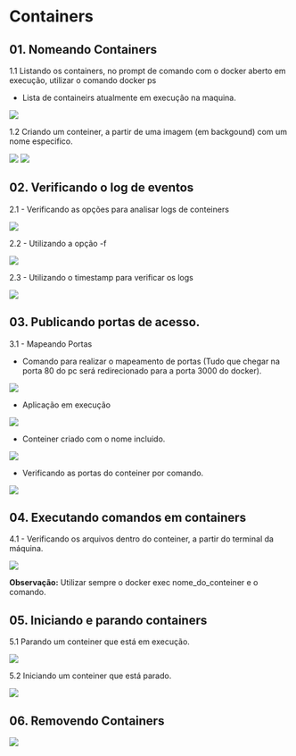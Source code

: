 # Containers

## 01. Nomeando Containers

1.1 Listando os containers, no prompt de comando com o docker aberto em execução, utilizar o comando docker ps

- Lista de containeirs atualmente em execução na maquina.

<img src="https://github.com/JosiTubaroski/Docker_Containers/blob/main/img/01_Lista_Containers.png">

1.2 Criando um conteiner, a partir de uma imagem (em backgound) com um nome especifico.

<img src="https://github.com/JosiTubaroski/Docker_Containers/blob/main/img/02_Nomeando_Conteiners.png">

<img src="https://github.com/JosiTubaroski/Docker_Containers/blob/main/img/03_Container_Criado.png">

## 02. Verificando o log de eventos

2.1 - Verificando as opções para analisar logs de conteiners

<img src="https://github.com/JosiTubaroski/Docker_Containers/blob/main/img/04_Logs_Containers.png">

2.2 - Utilizando a opção -f

<img src="https://github.com/JosiTubaroski/Docker_Containers/blob/main/img/05_docker_logs_F.png">

2.3 - Utilizando o timestamp para verificar os logs

<img src="https://github.com/JosiTubaroski/Docker_Containers/blob/main/img/06_docker_logs_t.png">

## 03. Publicando portas de acesso.

3.1 - Mapeando Portas

- Comando para realizar o mapeamento de portas (Tudo que chegar na porta 80 do pc será redirecionado para a porta 3000 do docker).

<img src="https://github.com/JosiTubaroski/Docker_Containers/blob/main/img/07_Mapeando_Portas.png">

- Aplicação em execução

<img src="https://github.com/JosiTubaroski/Docker_Containers/blob/main/img/08_Acessando_Aplicacao.png">

- Conteiner criado com o nome incluido.

<img src="https://github.com/JosiTubaroski/Docker_Containers/blob/main/img/09_App_Map_Ports.png">

- Verificando as portas do conteiner por comando.

<img src="https://github.com/JosiTubaroski/Docker_Containers/blob/main/img/10_Docker_ps_MapPorts.png">

## 04. Executando comandos em containers

4.1 - Verificando os arquivos dentro do conteiner, a partir do terminal da máquina.

<img src="https://github.com/JosiTubaroski/Docker_Containers/blob/main/img/11_Comandos_ls.png">

<b>Observação:</b> Utilizar sempre o docker exec nome_do_conteiner e o comando.

## 05. Iniciando e parando containers

5.1 Parando um conteiner que está em execução.

<img src="https://github.com/JosiTubaroski/Docker_Containers/blob/main/img/12_Docker_Stop.png">

5.2 Iniciando um conteiner que está parado.

<img src="https://github.com/JosiTubaroski/Docker_Containers/blob/main/img/13_Docker_Start.png">

## 06. Removendo Containers

<img src="https://github.com/JosiTubaroski/Docker_Containers/blob/main/img/14_Docker_Rm.png">

















